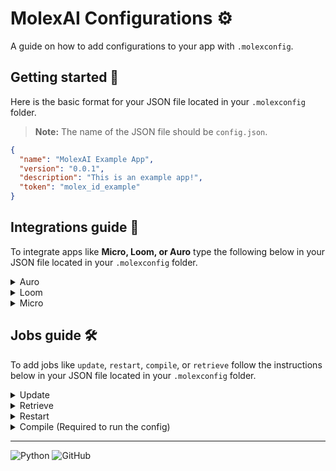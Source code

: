 # MolexAI Configurations :gear:
A guide on how to add configurations to your app with `.molexconfig`.

## Getting started :rocket:
Here is the basic format for your JSON file located in your `.molexconfig` folder.
> **Note:** The name of the JSON file should be `config.json`.

```json
{
  "name": "MolexAI Example App",
  "version": "0.0.1",
  "description": "This is an example app!",
  "token": "molex_id_example"
}
```

## Integrations guide :link:
To integrate apps like **Micro, Loom, or Auro** type the following below in your JSON file located in your `.molexconfig` folder.

<details>
<summary>Auro</summary>

```json
{
  "integrations": {
    "auro": {
      "commands": {
        "email": [
          "/send-email --address mom@gmail.com --subject \"Hello mom\" --body \"How are you doing?\""
        ]
      },
      "autonomous": true
    }
  }
}
```
</details>

<details>
<summary>Loom</summary>

```json
{
  "integrations": {
    "loom": {
      "commands": {
        "pipeline": [
          "/new-pipeline --name production",
          "/new-workflow --name production --type \"CI/CD\"",
          "/test --workflow production",
          "/monitor --workflow production",
          "/deploy --workflow production"
        ]
      },
      "autonomous": true
    }
  }
}
```
</details>

<details>
<summary>Micro</summary>

```json
{
  "integrations": {
    "micro": {
      "commands": {
        "secure": [
          "/encrypt --file secret.txt",
          "/decrypt --file secret.txt"
        ],
        "test": [
          "/penetration-test --target https://molex.com",
          "/vulnerability-scan --target https://molex.com",
          "/security-audit --target https://molex.com"
        ]
      },
      "autonomous": true
    }
  }
}
```
</details>

## Jobs guide :hammer_and_wrench:
To add jobs like `update`, `restart`, `compile`, or `retrieve` follow the instructions below in your JSON file located in your `.molexconfig` folder.

<details>
<summary>Update</summary>

```json
{
  "jobs": {
    "update": {
      "commands": [
        "cd scripts",
        "./update.sh"
      ]
    }
  }
}
```
</details>

<details>
<summary>Retrieve</summary>

```json
{
  "jobs": {
    "retrieve": {
      "commands": [
        "cd scripts",
        "python backup.py"
      ]
    }
  }
}
```
</details>

<details>
<summary>Restart</summary>

```json
{
  "jobs": {
    "restart": {
      "commands": [
        "cd scripts",
        "./restart.sh"
      ]
    }
  }
}
```
</details>

<details>
<summary>Compile (Required to run the config)</summary>

```json
{
  "jobs": {
    "compile": {
      "commands": [
        "cd scripts",
        "python compile.py"
      ]
    }
  }
}
```
</details>

---

![Python](https://img.shields.io/badge/Python-3776AB?style=for-the-badge&logo=python&logoColor=white)
![GitHub](https://img.shields.io/badge/GitHub-100000?style=for-the-badge&logo=github&logoColor=white)
